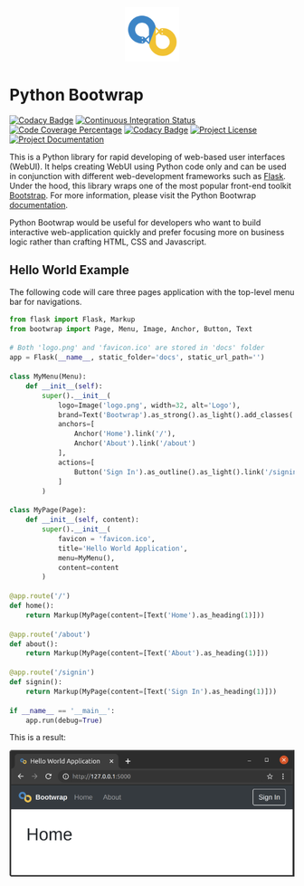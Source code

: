 <p align="center" width="100%">
    <img width="96px" src="docs/logo.png"> 
</p>

# Python Bootwrap

[![Codacy Badge](https://api.codacy.com/project/badge/Grade/9dee3621de3a4a06b7cda614f52260b2)](https://app.codacy.com/gh/mmgalushka/python-bootwrap?utm_source=github.com&utm_medium=referral&utm_content=mmgalushka/python-bootwrap&utm_campaign=Badge_Grade_Settings)
[![Continuous Integration Status](https://github.com/mmgalushka/python-bootwrap/workflows/CI/badge.svg)](https://github.com/mmgalushka/python-bootwrap/actions)
[![Code Coverage Percentage](https://codecov.io/gh/mmgalushka/python-bootwrap/branch/main/graphs/badge.svg)](https://codecov.io/gh/mmgalushka/python-bootwrap)
[![Codacy Badge](https://app.codacy.com/project/badge/Grade/763657a471ff424c85a5b894ddb750d0)](https://www.codacy.com/gh/mmgalushka/python-bootwrap/dashboard?utm_source=github.com&amp;utm_medium=referral&amp;utm_content=mmgalushka/python-bootwrap&amp;utm_campaign=Badge_Grade)
[![Project License](https://img.shields.io/badge/License-MIT-blue.svg)](https://github.com/mmgalushka/python-bootwrap/blob/main/LICENSE)
[![Project Documentation](https://img.shields.io/badge/docs-up--to--date-success)](https://mmgalushka.github.io/python-bootwrap/)

This is a Python library for rapid developing of web-based user interfaces (WebUI). It helps creating WebUI using Python code only and can be used in conjunction with different web-development frameworks such as [Flask](https://palletsprojects.com/p/flask/). Under the hood, this library wraps one of the most popular front-end toolkit [Bootstrap](https://getbootstrap.com/). For more information, please visit the Python Bootwrap [documentation](https://mmgalushka.github.io/python-bootwrap/).

Python Bootwrap would be useful for developers who want to build interactive web-application quickly and prefer focusing more on business logic rather than crafting HTML, CSS and Javascript.

## Hello World Example

The following code will care three pages application with the top-level menu bar for navigations.  

```Python
from flask import Flask, Markup
from bootwrap import Page, Menu, Image, Anchor, Button, Text

# Both 'logo.png' and 'favicon.ico' are stored in 'docs' folder
app = Flask(__name__, static_folder='docs', static_url_path='')

class MyMenu(Menu):
    def __init__(self):
        super().__init__(
            logo=Image('logo.png', width=32, alt='Logo'),
            brand=Text('Bootwrap').as_strong().as_light().add_classes('ml-2'),
            anchors=[
                Anchor('Home').link('/'),
                Anchor('About').link('/about')
            ], 
            actions=[
                Button('Sign In').as_outline().as_light().link('/signin')
            ]
        )

class MyPage(Page):
    def __init__(self, content):
        super().__init__(
            favicon = 'favicon.ico',
            title='Hello World Application',
            menu=MyMenu(),
            content=content
        )

@app.route('/')
def home():
    return Markup(MyPage(content=[Text('Home').as_heading(1)]))

@app.route('/about')
def about():
    return Markup(MyPage(content=[Text('About').as_heading(1)]))

@app.route('/signin')
def signin():
    return Markup(MyPage(content=[Text('Sign In').as_heading(1)]))

if __name__ == '__main__':
    app.run(debug=True)
```

This is a result:

<img width="600px" src="docs/multi-pages-app.png"> 

